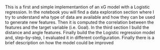 This is a first and simple implementantion of an xG model with a Logistic regression. In the notebook you will find a data exploration section where I try to understand wha type of data are available and how they can be used to generate new features. Then it is computed the correlation between the features and the target variable (i.e. Goal). In the third section I build the distance and angle features. Finally build the the Logistic regression model and, step-by-step, I evaluated it in different configuration. Finally there is a brief description on how the model could be improved
